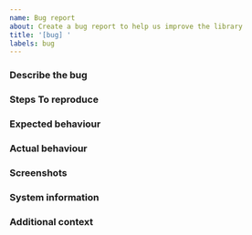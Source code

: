 ```yaml
---
name: Bug report
about: Create a bug report to help us improve the library
title: '[bug] '
labels: bug
---
```


### Describe the bug

<!--
A clear and concise description of what the bug is.
-->

### Steps To reproduce

<!--
A concise, repeatable, example of how to reproduce the issue.
-->

### Expected behaviour

<!--
A clear and concise description of what you expected to happen.
-->

### Actual behaviour

<!--
A clear and concise description of what actually happened. If an exception occurred, please include a stack trace if available.
-->

### Screenshots

<!--
If applicable, add screenshots to help explain your problem.
-->

### System information

<!--
 - OS: [e.g. Windows 11]
 - Library Version [e.g. 4.0.0]
 - SQL LocalDB version [e.g. Microsoft SQL Server 2019 (15.0.4382.1)]
 - .NET version (e.g. output from `dotnet --info`)
-->

### Additional context

<!--
Add any other context about the problem here.
-->
